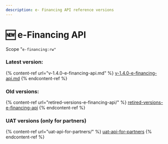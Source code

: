 ```yaml
---
description: e- Financing API reference versions
---
```


# 🆕 e-Financing API

Scope "`e-financing:rw"`

### Latest version:

{% content-ref url="v-1.4.0-e-financing-api.md" %}
[v-1.4.0-e-financing-api.md](v-1.4.0-e-financing-api.md)
{% endcontent-ref %}

### Old versions:

{% content-ref url="retired-versions-e-financing-api/" %}
[retired-versions-e-financing-api](retired-versions-e-financing-api/)
{% endcontent-ref %}

### UAT versions (only for partners)

{% content-ref url="uat-api-for-partners/" %}
[uat-api-for-partners](uat-api-for-partners/)
{% endcontent-ref %}
